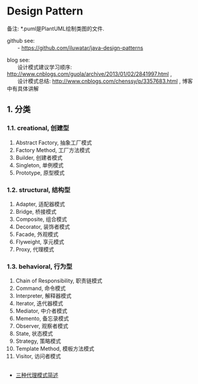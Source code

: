 # Design Pattern
备注: *.puml是PlantUML绘制类图的文件.  

github see:  
　　- <https://github.com/iluwatar/java-design-patterns>

blog see:  
　　设计模式建议学习顺序: http://www.cnblogs.com/guola/archive/2013/01/02/2841997.html ,  
　　设计模式总结: http://www.cnblogs.com/chenssy/p/3357683.html , 博客中有具体讲解  

## 1. 分类

### 1.1. creational, 创建型
1) Abstract Factory, 抽象工厂模式
2) Factory Method, 工厂方法模式
3) Builder, 创建者模式
4) Singleton, 单例模式
5) Prototype, 原型模式

### 1.2. structural, 结构型
1) Adapter, 适配器模式
2) Bridge, 桥接模式
3) Composite, 组合模式
4) Decorator, 装饰者模式
5) Facade, 外观模式
6) Flyweight, 享元模式
7) Proxy, 代理模式

### 1.3. behavioral, 行为型
1) Chain of Responsibility, 职责链模式
2) Command, 命令模式
3) Interpreter, 解释器模式
4) Iterator, 迭代器模式
5) Mediator, 中介者模式
6) Memento, 备忘录模式
7) Observer, 观察者模式
8) State, 状态模式
9) Strategy, 策略模式
10) Template Method, 模板方法模式
11) Visitor, 访问者模式


##
- [三种代理模式简述](http://www.cnblogs.com/flashsun/p/7286475.html)
